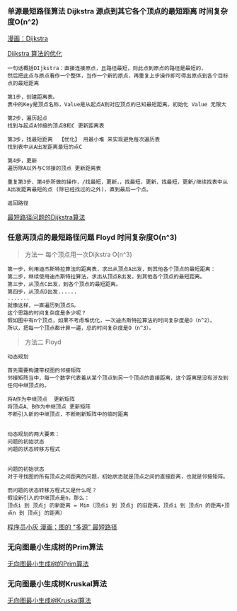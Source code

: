 ### 单源最短路径算法 Dijkstra 源点到其它各个顶点的最短距离 时间复杂度O(n^2)

[漫画：Dijkstra ](https://mp.weixin.qq.com/s?__biz=MzIxMjE5MTE1Nw==&mid=2653197626&idx=1&sn=fca7472af006a7f8890ee84ad7cf1116&chksm=8c99e7e0bbee6ef6faa1a34160a5e135503425e37552e90dfca2fbc10f223dbf3b875e84e418&scene=21#wechat_redirect)

[Dijkstra 算法的优化](https://mp.weixin.qq.com/s?__biz=MzIxMjE5MTE1Nw==&mid=2653197794&idx=1&sn=8286ba52dd8e909197324148ffe6b7d7&chksm=8c99e738bbee6e2e16332dea4c5daef34dc2db6166149244c5406b1042c46d166e83e2e6f2df&scene=21#wechat_redirect)

```
一句话概括DIjkstra：直接连接原点，且路径最短，则此点到原点的路径是最短的，
然后把此点与原点看作一个整体，当作一个新的原点，再重复上步操作即可得出原点到各个目标点的最短距离

第1步，创建距离表。
表中的Key是顶点名称，Value是从起点A到对应顶点的已知最短距离。初始化 Value 无限大

第2步，遍历起点
找到与起点A邻接的顶点B和C 更新距离表

第3步，找最短距离  【优化】 用最小堆 来实现避免每次遍历表
找到表中从A出发距离最短的点C

第4步，更新
遍历除A以外与C邻接的顶点 更新距离表

重复第3步、第4步所做的操作，/找最短，更新，，找最短，更新，找最短，更新/继续找表中从A出发距离最短的点 (除已经找过的之外)，直到最后一个点。

返回路径
```


[最短路径问题的Dijkstra算法](https://github.com/qiwsir/algorithm/blob/master/dijkstra_algorithm.md)



### 任意两顶点的最短路径问题 Floyd 时间复杂度O(n^3)

> 方法一 每个顶点用一次Dijkstra  O(n^3)

    第一步，利用迪杰斯特拉算法的距离表，求出从顶点A出发，到其他各个顶点的最短距离：
    第二步，继续使用迪杰斯特拉算法，求出从顶点B出发，到其他各个顶点的最短距离。
    第三步，从顶点C出发，到各个顶点的最短距离。
    第四步，从顶点D出发......
    .......
    就像这样，一直遍历到顶点G。
    这个思路的时间复杂度是多少呢？
    假如图中有n个顶点，如果不考虑堆优化，一次迪杰斯特拉算法的时间复杂度是O（n^2）。
    所以，把每一个顶点都计算一遍，总的时间复杂度是O（n^3）。

> 方法二 Floyd 

```
动态规划

首先需要构建带权图的邻接矩阵
邻接矩阵当中，每一个数字代表着从某个顶点到另一个顶点的直接距离，这个距离是没有涉及到任何中继顶点的。

将A作为中继顶点  更新矩阵
将顶点A、B作为中继顶点 更新矩阵
不断引入新的中继顶点，不断刷新矩阵中的临时距离


动态规划的两大要素：
问题的初始状态
问题的状态转移方程式


问题的初始状态
对于寻找图的所有顶点之间距离的问题，初始状态就是顶点之间的直接距离，也就是邻接矩阵。

而问题的状态转移方程式又是什么呢？
假设新引入的中继顶点是n，那么：
顶点i 到 顶点j 的新距离 = Min（顶点i 到 顶点j 的旧距离，顶点i 到 顶点n 的距离+顶点n 到 顶点j 的距离）
```

[程序员小灰 漫画：图的 “多源” 最短路径](https://mp.weixin.qq.com/s/qnPSzv_xWSZN0VpdUgwvMg)


### 无向图最小生成树的Prim算法

[无向图最小生成树的Prim算法](https://github.com/qiwsir/algorithm/blob/master/prim_algorithm.md)

### 无向图最小生成树Kruskal算法

[无向图最小生成树Kruskal算法](https://github.com/qiwsir/algorithm/blob/master/kruskal_algorithm.md)
